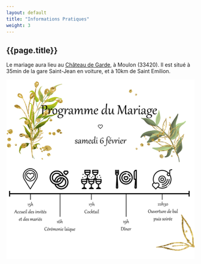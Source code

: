 ```yaml
---
layout: default
title: "Informations Pratiques"
weight: 3
---
```


## {{page.title}}


Le mariage aura lieu au <u><a href="https://chateaudegarde.com/">Château de Garde</a></u>, à Moulon (33420). Il est situé à 35min de la gare Saint-Jean en voiture, et à 10km de Saint Emilion.

<img src="assets/Programme.jpg">
